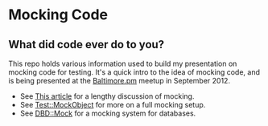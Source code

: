 Mocking Code
============

What did code ever do to you?
-----------------------------

This repo holds various information used to build my presentation on mocking
code for testing. It's a quick intro to the idea of mocking code, and is being
presented at the [Baltimore.pm][bpm] meetup in September 2012.

 * See [This article][art] for a lengthy discussion of mocking.
 * See [Test::MockObject][tmo] for more on a full mocking setup.
 * See [DBD::Mock][dbdm] for a mocking system for databases.

[bpm]:  http://baltimore.pm/ "Baltimore Perl Mongers"
[art]:  http://www.perl.com/pub/2002/07/10/tmo.html "A Test::MockObject Illustrated Example"
[tmo]:  http://search.cpan.org/~chromatic/Test-MockObject-1.20120301/lib/Test/MockObject.pm "Test::MockObject - search.cpan.org"
[dbdm]: http://search.cpan.org/~dichi/DBD-Mock-1.43/lib/DBD/Mock.pm "DBD::Mock - search.cpan.org"

